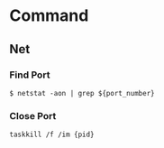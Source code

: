 # Command
## Net
### Find Port
```
$ netstat -aon | grep ${port_number}
```
### Close Port
```
taskkill /f /im {pid}
```